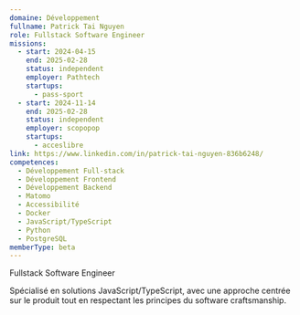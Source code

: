 ```yaml
---
domaine: Développement
fullname: Patrick Tai Nguyen
role: Fullstack Software Engineer
missions:
  - start: 2024-04-15
    end: 2025-02-28
    status: independent
    employer: Pathtech
    startups:
      - pass-sport
  - start: 2024-11-14
    end: 2025-02-28
    status: independent
    employer: scopopop
    startups:
      - acceslibre
link: https://www.linkedin.com/in/patrick-tai-nguyen-836b6248/
competences:
  - Développement Full-stack
  - Développement Frontend
  - Développement Backend
  - Matomo
  - Accessibilité
  - Docker
  - JavaScript/TypeScript
  - Python
  - PostgreSQL
memberType: beta
---
```

Fullstack Software Engineer

Spécialisé en solutions JavaScript/TypeScript, avec une approche centrée sur le produit tout en respectant les principes du software craftsmanship.







